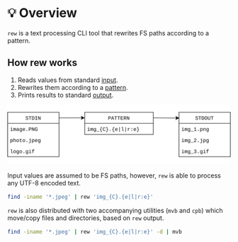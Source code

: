 # 💡 Overview

`rew` is a text processing CLI tool that rewrites FS paths according to a pattern.

## How rew works

1. Reads values from standard [input](input).
2. Rewrites them according to a [pattern](pattern).
3. Prints results to standard [output](output).

![How rew works](images/diagram.svg)

Input values are assumed to be FS paths, however, `rew` is able to process any UTF-8 encoded text.

```bash
find -iname '*.jpeg' | rew 'img_{C}.{e|l|r:e}'
```

`rew` is also distributed with two accompanying utilities (`mvb` and `cpb`) which move/copy files and directories, based on `rew` output.

```bash
find -iname '*.jpeg' | rew 'img_{C}.{e|l|r:e}' -d | mvb
```

